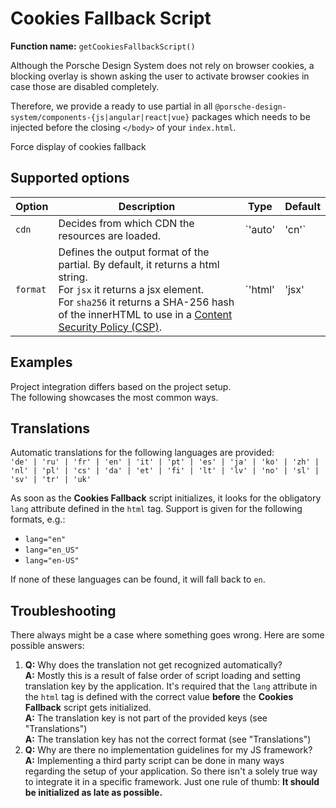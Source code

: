 # Cookies Fallback Script

**Function name:** `getCookiesFallbackScript()`

Although the Porsche Design System does not rely on browser cookies, a blocking overlay is shown asking the user to
activate browser cookies in case those are disabled completely.

Therefore, we provide a ready to use partial in all `@porsche-design-system/components-{js|angular|react|vue}` packages
which needs to be injected before the closing `</body>` of your `index.html`.

<p-button :theme="this.$store.getters.storefrontTheme" v-on:click="showFallback">Force display of cookies
fallback</p-button>

## Supported options

<!-- prettier-ignore -->
| Option   | Description                                                                                                                                                                                                                                                                  | Type                        | Default |
| -------- |------------------------------------------------------------------------------------------------------------------------------------------------------------------------------------------------------------------------------------------------------------------------------| --------------------------- | ------- |
| `cdn`    | Decides from which CDN the resources are loaded.                                                                                                                                                                                                                             | `'auto' | 'cn'`             | `'auto'` |
| `format` | Defines the output format of the partial. By default, it returns a html string.<br> For `jsx` it returns a jsx element.<br> For `sha256` it returns a SHA-256 hash of the innerHTML to use in a [Content Security Policy (CSP)](must-know/security/content-security-policy). | `'html' | 'jsx' | 'sha256'` | `'html'` |

## Examples

Project integration differs based on the project setup.  
The following showcases the most common ways.

<PartialDocs name="getCookiesFallbackScript" :params="params" location="body"></PartialDocs>

## Translations

Automatic translations for the following languages are provided:  
`'de' | 'ru' | 'fr' | 'en' | 'it' | 'pt' | 'es' | 'ja' | 'ko' | 'zh' | 'nl' | 'pl' | 'cs' | 'da' | 'et' | 'fi' | 'lt' | 'lv' | 'no' | 'sl' | 'sv' | 'tr' | 'uk'`

As soon as the **Cookies Fallback** script initializes, it looks for the obligatory `lang` attribute defined in the
`html` tag. Support is given for the following formats, e.g.:

- `lang="en"`
- `lang="en_US"`
- `lang="en-US"`

If none of these languages can be found, it will fall back to `en`.

## Troubleshooting

There always might be a case where something goes wrong. Here are some possible answers:

1. **Q:** Why does the translation not get recognized automatically?  
   **A:** Mostly this is a result of false order of script loading and setting translation key by the application. It's
   required that the `lang` attribute in the `html` tag is defined with the correct value **before** the **Cookies
   Fallback** script gets initialized.  
   **A:** The translation key is not part of the provided keys (see "Translations")  
   **A:** The translation key has not the correct format (see "Translations")
2. **Q:** Why are there no implementation guidelines for my JS framework?  
   **A:** Implementing a third party script can be done in many ways regarding the setup of your application. So there
   isn't a solely true way to integrate it in a specific framework. Just one rule of thumb: **It should be initialized
   as late as possible.**

<script lang="ts">
import Vue from 'vue';
import Component from 'vue-class-component';
import { CDN_BASE_PATH, FALLBACKS_MANIFEST } from '@porsche-design-system/fallbacks';

@Component
export default class Code extends Vue {
  public params = [
    {
      value: ""
    },
    {
      value: "{ cdn: 'cn' }",
      comment: 'force using China CDN',
    },
  ];

  public showFallback = (): void => {
    const script = document.createElement('script');
    const src = `https://cdn.ui.porsche.com${CDN_BASE_PATH}/${FALLBACKS_MANIFEST.cookies}`;
    script.src = process.env.NODE_ENV === 'production' ? src : src.replace('https://cdn.ui.porsche.com/porsche-design-system', 'http://localhost:3001');
    document.body.appendChild(script);
  };
}
</script>

<style scoped lang="scss">
  :deep(table code::before) {
    content: '' !important;
  }
</style>
